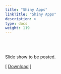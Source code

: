 ```yaml
---
title: "Shiny Apps"
linkTitle: "Shiny Apps"
description: >
type: docs
weight: 119
---
```


<br></br>

Slide show to be posted.

[ [Download](...) ]




